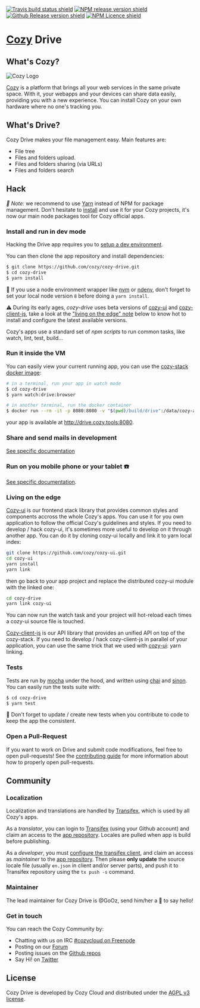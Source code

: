 [![Travis build status shield](https://img.shields.io/travis/cozy/cozy-drive.svg?branch=master)](https://travis-ci.org/cozy/cozy-drive)
[![NPM release version shield](https://img.shields.io/npm/v/cozy-drive.svg)](https://www.npmjs.com/package/cozy-drive)
[![Github Release version shield](https://img.shields.io/github/tag/cozy/cozy-drive.svg)](https://github.com/cozy/cozy-drive/releases)
[![NPM Licence shield](https://img.shields.io/github/license/cozy/cozy-drive.svg)](https://github.com/cozy/cozy-drive/blob/master/LICENSE)


[Cozy] Drive
=======================


What's Cozy?
------------

![Cozy Logo](https://cdn.rawgit.com/cozy/cozy-guidelines/master/templates/cozy_logo_small.svg)

[Cozy] is a platform that brings all your web services in the same private space.  With it, your webapps and your devices can share data easily, providing you with a new experience. You can install Cozy on your own hardware where no one's tracking you.


What's Drive?
------------------

Cozy Drive makes your file management easy. Main features are:

- File tree
- Files and folders upload.
- Files and folders sharing (via URLs)
- Files and folders search


Hack
----

_:pushpin: Note:_ we recommend to use [Yarn] instead of NPM for package management. Don't hesitate to [install][yarn-install] and use it for your Cozy projects, it's now our main node packages tool for Cozy official apps.

### Install and run in dev mode

Hacking the Drive app requires you to [setup a dev environment][setup].

You can then clone the app repository and install dependencies:

```sh
$ git clone https://github.com/cozy/cozy-drive.git
$ cd cozy-drive
$ yarn install
```

:pushpin: If you use a node environment wrapper like [nvm] or [ndenv], don't forget to set your local node version `8` before doing a `yarn install`.

:warning: During its early ages, _cozy-drive_ uses beta versions of [cozy-ui] and [cozy-client-js], take a look at the ["living on the edge" note](#living-on-the-edge) below to know hot to install and configure the latest available versions.

Cozy's apps use a standard set of _npm scripts_ to run common tasks, like watch, lint, test, build…


### Run it inside the VM

You can easily view your current running app, you can use the [cozy-stack docker image][cozy-stack-docker]:

```sh
# in a terminal, run your app in watch mode
$ cd cozy-drive
$ yarn watch:drive:browser
```

```sh
# in another terminal, run the docker container
$ docker run --rm -it -p 8080:8080 -v "$(pwd)/build/drive":/data/cozy-app/drive cozy/cozy-app-dev
```

your app is available at http://drive.cozy.tools:8080.

### Share and send mails in development

[See specific documentation](src/sharing/README.md)

### Run on you mobile phone or your tablet :phone:

[See specific documentation](targets/drive/mobile/README.md).


### Living on the edge

[Cozy-ui] is our frontend stack library that provides common styles and components accross the whole Cozy's apps. You can use it for you own application to follow the official Cozy's guidelines and styles. If you need to develop / hack cozy-ui, it's sometimes more useful to develop on it through another app. You can do it by cloning cozy-ui locally and link it to yarn local index:

```sh
git clone https://github.com/cozy/cozy-ui.git
cd cozy-ui
yarn install
yarn link
```

then go back to your app project and replace the distributed cozy-ui module with the linked one:

```sh
cd cozy-drive
yarn link cozy-ui
```

You can now run the watch task and your project will hot-reload each times a cozy-ui source file is touched.

[Cozy-client-js] is our API library that provides an unified API on top of the cozy-stack. If you need to develop / hack cozy-client-js in parallel of your application, you can use the same trick that we used with [cozy-ui]: yarn linking.


### Tests

Tests are run by [mocha] under the hood, and written using [chai] and [sinon]. You can easily run the tests suite with:

```sh
$ cd cozy-drive
$ yarn test
```

:pushpin: Don't forget to update / create new tests when you contribute to code to keep the app the consistent.


### Open a Pull-Request

If you want to work on Drive and submit code modifications, feel free to open pull-requests! See the [contributing guide][contribute] for more information about how to properly open pull-requests.


Community
---------

### Localization

Localization and translations are handled by [Transifex][tx], which is used by all Cozy's apps.

As a _translator_, you can login to [Transifex][tx-signin] (using your Github account) and claim an access to the [app repository][tx-app]. Locales are pulled when app is build before publishing.

As a _developer_, you must [configure the transifex client][tx-client], and claim an access as _maintainer_ to the [app repository][tx-app]. Then please **only update** the source locale file (usually `en.json` in client and/or server parts), and push it to Transifex repository using the `tx push -s` command.


### Maintainer

The lead maintainer for Cozy Drive is @GoOz, send him/her a :beers: to say hello!


### Get in touch

You can reach the Cozy Community by:

- Chatting with us on IRC [#cozycloud on Freenode][freenode]
- Posting on our [Forum][forum]
- Posting issues on the [Github repos][github]
- Say Hi! on [Twitter][twitter]


License
-------

Cozy Drive is developed by Cozy Cloud and distributed under the [AGPL v3 license][agpl-3.0].



[cozy]: https://cozy.io "Cozy Cloud"
[setup]: https://dev.cozy.io/#set-up-the-development-environment "Cozy dev docs: Set up the Development Environment"
[yarn]: https://yarnpkg.com/
[yarn-install]: https://yarnpkg.com/en/docs/install
[cozy-ui]: https://github.com/cozy/cozy-ui
[cozy-client-js]: https://github.com/cozy/cozy-client-js/
[cozy-stack-docker]: https://github.com/cozy/cozy-stack/blob/master/docs/client-app-dev.md#with-docker
[doctypes]: https://cozy.github.io/cozy-doctypes/
[bill-doctype]: https://github.com/cozy/cozy-konnector-libs/blob/master/models/bill.js
[konnector-doctype]: https://github.com/cozy/cozy-konnector-libs/blob/master/models/base_model.js
[konnectors]: https://github.com/cozy/cozy-konnector-libs
[agpl-3.0]: https://www.gnu.org/licenses/agpl-3.0.html
[contribute]: CONTRIBUTING.md
[tx]: https://www.transifex.com/cozy/
[tx-signin]: https://www.transifex.com/signin/
[tx-app]: https://www.transifex.com/cozy/cozy-drive/dashboard/
[tx-client]: http://docs.transifex.com/client/
[freenode]: http://webchat.freenode.net/?randomnick=1&channels=%23cozycloud&uio=d4
[forum]: https://forum.cozy.io/
[github]: https://github.com/cozy/
[twitter]: https://twitter.com/cozycloud
[nvm]: https://github.com/creationix/nvm
[ndenv]: https://github.com/riywo/ndenv
[cozy-dev]: https://github.com/cozy/cozy-dev/
[mocha]: https://mochajs.org/
[chai]: http://chaijs.com/
[sinon]: http://sinonjs.org/
[checkbox]: https://help.github.com/articles/basic-writing-and-formatting-syntax/#task-lists

